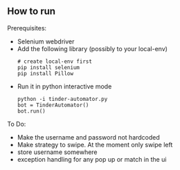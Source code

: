 ## How to run

Prerequisites:
* Selenium webdriver
* Add the following library (possibly to your local-env)
  ```
  # create local-env first
  pip install selenium
  pip install Pillow
  ```
* Run it in python interactive mode
  ```
  python -i tinder-automator.py
  bot = TinderAutomator()
  bot.run()
  ```
To Do:
* Make the username and password not hardcoded
* Make strategy to swipe. At the moment only swipe left
* store username somewhere
* exception handling for any pop up or match in the ui
